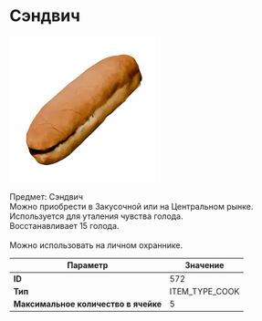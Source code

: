 # Сэндвич

![Item Image](../img/572.webp?raw=true)

Предмет: Сэндвич<br>Можно приобрести в Закусочной или на Центральном рынке.<br>Используется для уталения чувства голода.<br>Восстанавливает 15 голода.<br><br>Можно использовать на личном охраннике.


| Параметр | Значение |
|----------|----------|
| **ID** | 572 |
| **Тип** | ITEM_TYPE_COOK |
| **Максимальное количество в ячейке** | 5 |

